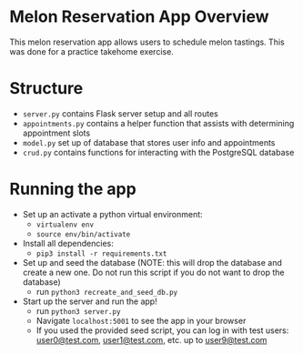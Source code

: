# Melon Reservation App Overview
This melon reservation app allows users to schedule melon tastings. This was done for a practice takehome exercise.


# Structure
- `server.py` contains Flask server setup and all routes
- `appointments.py` contains a helper function that assists with determining appointment slots
- `model.py` set up of database that stores user info and appointments
- `crud.py` contains functions for interacting with the PostgreSQL database

# Running the app

- Set up an activate a python virtual environment:
    * `virtualenv env`
    * `source env/bin/activate`
- Install all dependencies:
    * `pip3 install -r requirements.txt`
- Set up and seed the database (NOTE: this will drop the database and create a new one. Do not run this script if you do not want to drop the database)
    * run `python3 recreate_and_seed_db.py`
- Start up the server and run the app!
    * run `python3 server.py`
    * Navigate `localhost:5001` to see the app in your browser
    * If you used the provided seed script, you can log in with test users: user0@test.com, user1@test.com, etc. up to user9@test.com